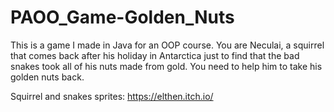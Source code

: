 # PAOO_Game-Golden_Nuts
This is a game I made in Java for an OOP course.
You are Neculai, a squirrel that comes back after his holiday in Antarctica just to find that the bad snakes took all of his nuts made from gold. You need to help him to take his golden nuts back.

Squirrel and snakes sprites: https://elthen.itch.io/
